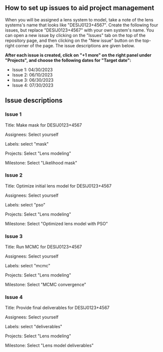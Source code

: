 ## How to set up issues to aid project management

When you will be assigned a lens system to model, take a note of the lens 
systems's name that looks like "DESIJ0123+4567". Create the following four 
issues, but replace "DESIJ0123+4567" with your own system's name. You can 
open a new issue by clicking on the "Issues" tab on the top of the
repository page, and then clicking on the "New issue" button on the top-right
corner of the page. The issue descriptions are given below.

**After each issue is created, click on "+1 more" on the right panel 
under "Projects", and choose the following dates for "Target date":**

- Issue 1: 04/30/2023
- Issue 2: 06/10/2023
- Issue 3: 06/30/2023
- Issue 4: 07/30/2023

## Issue descriptions

### Issue 1
Title: Make mask for DESIJ0123+4567

Assignees: Select yourself

Labels: select "mask"

Projects: Select "Lens modeling"

Milestone: Select "Likelihood mask"

### Issue 2
Title: Optimize initial lens model for DESIJ0123+4567

Assignees: Select yourself

Labels: select "pso"

Projects: Select "Lens modeling"

Milestone: Select "Optimized lens model with PSO"

### Issue 3
Title: Run MCMC for DESIJ0123+4567

Assignees: Select yourself

Labels: select "mcmc"

Projects: Select "Lens modeling"

Milestone: Select "MCMC convergence"

### Issue 4
Title: Provide final deliverables for DESIJ0123+4567

Assignees: Select yourself

Labels: select "deliverables"

Projects: Select "Lens modeling"

Milestone: Select "Lens model deliverables"

